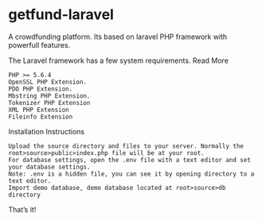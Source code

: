 # getfund-laravel
A crowdfunding platform. Its based on laravel PHP framework with powerfull features.

The Laravel framework has a few system requirements. Read More

    PHP >= 5.6.4
    OpenSSL PHP Extension.
    PDO PHP Extension.
    Mbstring PHP Extension.
    Tokenizer PHP Extension
    XML PHP Extension
    Fileinfo Extension

Installation Instructions

    Upload the source directory and files to your server. Normally the root>source>public>index.php file will be at your root.
    For database settings, open the .env file with a text editor and set your database settings.
    Note: .env is a hidden file, you can see it by opening directory to a text editor.
    Import demo database, demo database located at root>source>db directory

That’s it!
